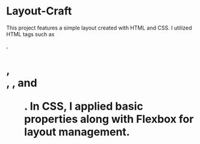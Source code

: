 # Layout-Craft

This project features a simple layout created with HTML and CSS. I utilized HTML tags such as <p>, <h1>, <div>, <img>, and <ul>. In CSS, I applied basic properties along with Flexbox for layout management.